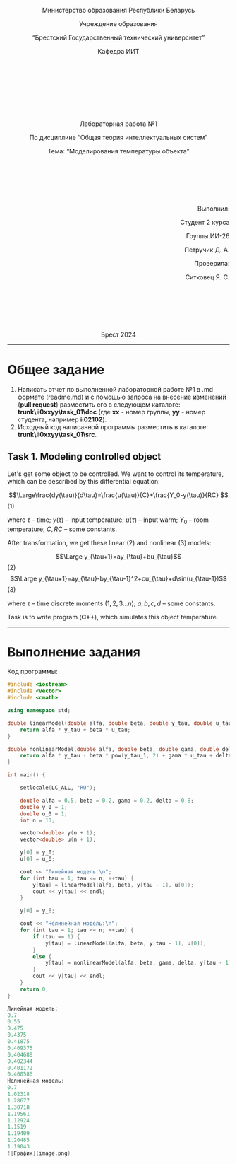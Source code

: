 <p align="center"> Министерство образования Республики Беларусь</p>
<p align="center">Учреждение образования</p>
<p align="center">“Брестский Государственный технический университет”</p>
<p align="center">Кафедра ИИТ</p>
<br><br><br><br><br><br><br>
<p align="center">Лабораторная работа №1</p>
<p align="center">По дисциплине “Общая теория интеллектуальных систем”</p>
<p align="center">Тема: “Моделирования температуры объекта”</p>
<br><br><br><br><br>
<p align="right">Выполнил:</p>
<p align="right">Студент 2 курса</p>
<p align="right">Группы ИИ-26</p>
<p align="right">Петручик Д. А.</p>
<p align="right">Проверила:</p>
<p align="right">Ситковец Я. С.</p>
<br><br><br><br><br>
<p align="center">Брест 2024</p>

<hr>

# Общее задание #
1. Написать отчет по выполненной лабораторной работе №1 в .md формате (readme.md) и с помощью запроса на внесение изменений (**pull request**) разместить его в следующем каталоге: **trunk\ii0xxyy\task_01\doc** (где **xx** - номер группы, **yy** - номер студента, например **ii02102**).
2. Исходный код написанной программы разместить в каталоге: **trunk\ii0xxyy\task_01\src**.
## Task 1. Modeling controlled object ##
Let's get some object to be controlled. We want to control its temperature, which can be described by this differential equation:

$$\Large\frac{dy(\tau)}{d\tau}=\frac{u(\tau)}{C}+\frac{Y_0-y(\tau)}{RC} $$ (1)

where $\tau$ – time; $y(\tau)$ – input temperature; $u(\tau)$ – input warm; $Y_0$ – room temperature; $C,RC$ – some constants.

After transformation, we get these linear (2) and nonlinear (3) models:

$$\Large y_{\tau+1}=ay_{\tau}+bu_{\tau}$$ (2)
$$\Large y_{\tau+1}=ay_{\tau}-by_{\tau-1}^2+cu_{\tau}+d\sin(u_{\tau-1})$$ (3)

where $\tau$ – time discrete moments ($1,2,3{\dots}n$); $a,b,c,d$ – some constants.

Task is to write program (**С++**), which simulates this object temperature.

<hr>

# Выполнение задания #

Код программы:
```C++
#include <iostream>
#include <vector>
#include <cmath>  

using namespace std;

double linearModel(double alfa, double beta, double y_tau, double u_tau) {
    return alfa * y_tau + beta * u_tau;
}

double nonlinearModel(double alfa, double beta, double gama, double delta, double y_tau, double y_tau_1, double u_tau, double u_tau_1) {
    return alfa * y_tau - beta * pow(y_tau_1, 2) + gama * u_tau + delta * sin(u_tau_1);
}

int main() {

    setlocale(LC_ALL, "RU");

    double alfa = 0.5, beta = 0.2, gama = 0.2, delta = 0.8;
    double y_0 = 1;
    double u_0 = 1;
    int n = 10;

    vector<double> y(n + 1);
    vector<double> u(n + 1);

    y[0] = y_0;
    u[0] = u_0;

    cout << "Линейная модель:\n";
    for (int tau = 1; tau <= n; ++tau) {
        y[tau] = linearModel(alfa, beta, y[tau - 1], u[0]);
        cout << y[tau] << endl;
    }

    y[0] = y_0;

    cout << "Нелинейная модель:\n";
    for (int tau = 1; tau <= n; ++tau) {
        if (tau == 1) {
            y[tau] = linearModel(alfa, beta, y[tau - 1], u[0]);
        }
        else {
            y[tau] = nonlinearModel(alfa, beta, gama, delta, y[tau - 1], y[tau - 2], u[0], u[0]);
        }
        cout << y[tau] << endl;
    }
    return 0;
}

Линейная модель:
0.7
0.55
0.475
0.4375
0.41875
0.409375
0.404688
0.402344
0.401172
0.400586
Нелинейная модель:
0.7
1.02318
1.28677
1.30718
1.19561
1.12924
1.1519
1.19409
1.20485
1.19043
![График](image.png)